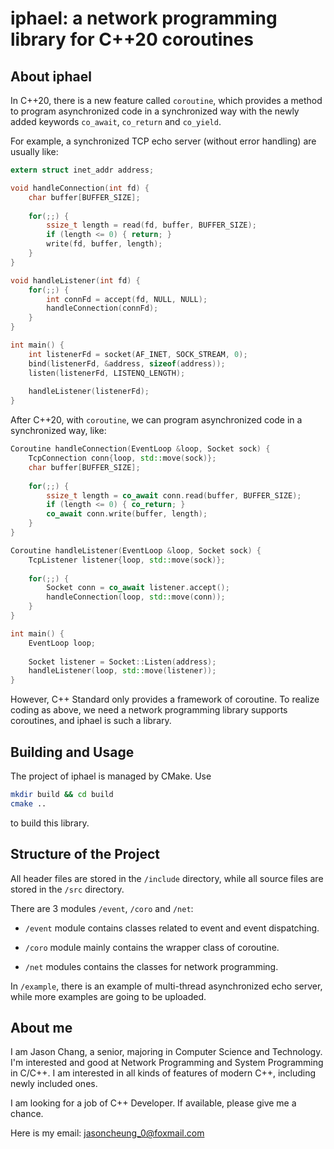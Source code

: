 # iphael: a network programming library for C++20 coroutines

## About iphael

In C++20, there is a new feature called ``coroutine``, which
provides a method to program asynchronized code in a 
synchronized way with the newly added keywords ``co_await``,
``co_return`` and ``co_yield``.

For example, a synchronized TCP echo server (without error
handling) are usually like:
```c
extern struct inet_addr address;

void handleConnection(int fd) {
    char buffer[BUFFER_SIZE];
    
    for(;;) {
        ssize_t length = read(fd, buffer, BUFFER_SIZE);
        if (length <= 0) { return; }
        write(fd, buffer, length);
    }
}

void handleListener(int fd) {
    for(;;) {
        int connFd = accept(fd, NULL, NULL);
        handleConnection(connFd);
    }
}

int main() {
    int listenerFd = socket(AF_INET, SOCK_STREAM, 0);
    bind(listenerFd, &address, sizeof(address));
    listen(listenerFd, LISTENQ_LENGTH);
    
    handleListener(listenerFd);
}

```

After C++20, with ``coroutine``, we can program 
asynchronized code in a synchronized way, like:
```c++
Coroutine handleConnection(EventLoop &loop, Socket sock) {
    TcpConnection conn{loop, std::move(sock)};
    char buffer[BUFFER_SIZE];
    
    for(;;) {
        ssize_t length = co_await conn.read(buffer, BUFFER_SIZE);
        if (length <= 0) { co_return; }
        co_await conn.write(buffer, length);
    }
}

Coroutine handleListener(EventLoop &loop, Socket sock) {
    TcpListener listener{loop, std::move(sock)};
    
    for(;;) {
        Socket conn = co_await listener.accept();
        handleConnection(loop, std::move(conn));
    }
}

int main() {
    EventLoop loop;
    
    Socket listener = Socket::Listen(address);
    handleListener(loop, std::move(listener));
}
```

However, C++ Standard only provides a framework of coroutine.
To realize coding as above, we need a network programming
library supports coroutines, and iphael is such a library.

## Building and Usage
The project of iphael is managed by CMake. Use
```bash
mkdir build && cd build
cmake ..
```
to build this library.

## Structure of the Project

All header files are stored in the `/include` directory, 
while all source files are stored in the `/src` directory.

There are 3 modules `/event`, `/coro` and `/net`:

* `/event` module contains classes related to event
and event dispatching.

* `/coro` module mainly contains the wrapper class of
coroutine.

* `/net` modules contains the classes for network 
programming.

In `/example`, there is an example of multi-thread
asynchronized echo server, while more examples are going to
be uploaded.

## About me
I am Jason Chang, a senior, majoring in Computer Science 
and Technology. I'm interested and good at Network Programming and System 
Programming in C/C++. I am interested in all kinds of features of modern C++, 
including newly included ones. 

I am looking for a job of C++ Developer. If available, 
please give me a chance.

Here is my email: jasoncheung_0@foxmail.com